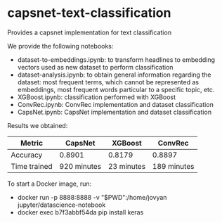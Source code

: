 # capsnet-text-classification
Provides a capsnet implementation for text classification

We provide the following notebooks:
 - dataset-to-embeddings.ipynb: to transform headlines to embedding vectors used as new dataset to perform classification
 - dataset-analysis.ipynb: to obtain general information regarding the dataset: most frequent terms, which cannot be represented as embeddings, most frequent words particular to a specific topic, etc.
 - XGBoost.ipynb: classification performed with XGBoost
 - ConvRec.ipynb: ConvRec implementation and dataset classification
 - CapsNet.ipynb: CapsNet implementation and dataset classification

Results we obtained:


|Metric|CapsNet|XGBoost|ConvRec|
|------|-------|-------|-------|
|Accuracy|0.8901|0.8179|0.8897|
|Time trained|920 minutes|23 minutes|189 minutes|

To start a Docker image, run: 
- docker run -p 8888:8888 -v "$PWD":/home/jovyan jupyter/datascience-notebook
- docker exec b7f3abbf54da pip install keras
